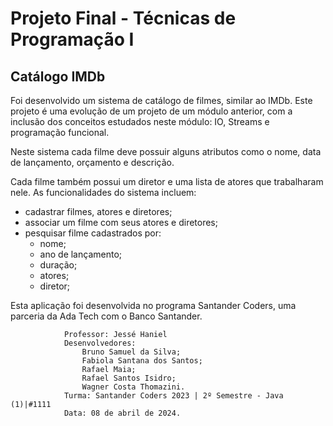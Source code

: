 # Projeto Final - Técnicas de Programação I
## Catálogo IMDb

Foi desenvolvido um sistema de catálogo de filmes, similar ao IMDb. Este projeto é uma evolução de um projeto de um módulo anterior, com a inclusão dos conceitos estudados neste módulo: IO, Streams e programação funcional.

Neste sistema cada filme deve possuir alguns atributos como o nome, data de lançamento, orçamento e descrição.

Cada filme também possui um diretor e uma lista de atores que trabalharam nele.
As funcionalidades do sistema incluem:

- cadastrar filmes, atores e diretores;
- associar um filme com seus atores e diretores;
- pesquisar filme cadastrados por:
  - nome;
  - ano de lançamento;
  - duração;
  - atores;
  - diretor;

Esta aplicação foi desenvolvida no programa Santander Coders, uma parceria da Ada Tech com o Banco Santander.

                Professor: Jessé Haniel
                Desenvolvedores:
                    Bruno Samuel da Silva;
                    Fabiola Santana dos Santos;
                    Rafael Maia;
                    Rafael Santos Isidro;
                    Wagner Costa Thomazini.
                Turma: Santander Coders 2023 | 2º Semestre - Java (1)|#1111
                Data: 08 de abril de 2024.


